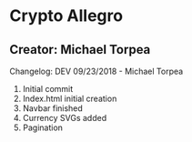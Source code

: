 # Crypto Allegro
## Creator: Michael Torpea

Changelog: DEV 09/23/2018 - Michael Torpea
1. Initial commit
2. Index.html initial creation
3. Navbar finished
4. Currency SVGs added
5. Pagination